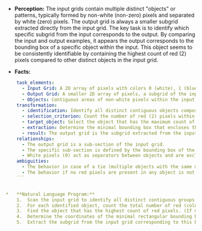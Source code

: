 *   **Perception:** The input grids contain multiple distinct "objects" or patterns, typically formed by non-white (non-zero) pixels and separated by white (zero) pixels. The output grid is always a smaller subgrid extracted directly from the input grid. The key task is to identify which specific subgrid from the input corresponds to the output. By comparing the input and output examples, it appears the output corresponds to the bounding box of a specific object within the input. This object seems to be consistently identifiable by containing the highest count of red (2) pixels compared to other distinct objects in the input grid.

*   **Facts:**
    
```yaml
    task_elements:
      - Input Grid: A 2D array of pixels with colors 0 (white), 1 (blue), 2 (red), 8 (azure).
      - Output Grid: A smaller 2D array of pixels, a subgrid of the input, containing colors 1 (blue), 2 (red), 8 (azure).
      - Objects: Contiguous areas of non-white pixels within the input grid, separated by white pixels.
    transformation:
      - identification: Identify all distinct contiguous objects composed of non-white pixels.
      - selection_criterion: Count the number of red (2) pixels within each identified object.
      - target_object: Select the object that has the maximum count of red pixels.
      - extraction: Determine the minimal bounding box that encloses the selected target object.
      - result: The output grid is the subgrid extracted from the input using this bounding box.
    relationships:
      - The output grid is a sub-section of the input grid.
      - The specific sub-section is defined by the bounding box of the object containing the most red pixels.
      - White pixels (0) act as separators between objects and are excluded from the bounding box calculation and the final output (unless they fall within the bounding box of the target object, which doesn't happen in the examples but is possible if the object has internal 'holes' of white).
    ambiguities:
      - The behavior in case of a tie (multiple objects with the same maximum count of red pixels) is not defined by the examples. Assumed behavior might be to select the topmost, then leftmost object among the ties.
      - The behavior if no red pixels are present in any object is not defined.
    ```


*   **Natural Language Program:**
    1.  Scan the input grid to identify all distinct contiguous groups (objects) of non-white (color value > 0) pixels. Treat diagonally adjacent pixels of the same object as connected.
    2.  For each identified object, count the total number of red (color 2) pixels it contains.
    3.  Find the object that has the highest count of red pixels. (If multiple objects share the highest count, select the one whose topmost pixel is highest, and among those, the one whose leftmost pixel is furthest left).
    4.  Determine the coordinates of the minimal rectangular bounding box that fully encloses all pixels belonging to the selected object.
    5.  Extract the subgrid from the input grid corresponding to this bounding box. This subgrid is the output.